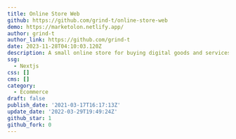 ```yaml
---
title: Online Store Web
github: https://github.com/grind-t/online-store-web
demo: https://marketolon.netlify.app/
author: grind-t
author_link: https://github.com/grind-t
date: 2023-11-28T04:10:03.120Z
description: A small online store for buying digital goods and services.
ssg:
  - Nextjs
css: []
cms: []
category:
  - Ecommerce
draft: false
publish_date: '2021-03-17T16:17:13Z'
update_date: '2022-03-29T19:49:24Z'
github_star: 1
github_fork: 0
---
```


